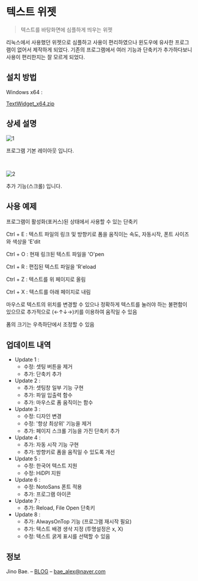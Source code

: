 # 텍스트 위젯
> 텍스트를 바탕화면에 심플하게 띄우는 위젯

리눅스에서 사용했던 위젯으로 심플하고 사용이 편리하였으나 윈도우에 유사한 프로그램이 없어서 제작하게 되었다. 기존의 프로그램에서 여러 기능과 단축키가 추가하다보니 사용이 편리한지는 잘 모르게 되었다.

## 설치 방법

Windows x64 :

[TextWidget_x64.zip](https://www.dropbox.com/sh/g10z7q7ecs8fab9/AAADWShDyU6-PBkb2bGZc9t8a?dl=1)

## 상세 설명

![1](https://user-images.githubusercontent.com/35596687/48127782-ea2d3280-e2c7-11e8-8608-34ecf38f7604.gif)

프로그램 기본 레이아웃 입니다.

<br/>

![2](https://user-images.githubusercontent.com/35596687/48127784-ea2d3280-e2c7-11e8-9d8b-4ca47ad74de1.gif)

추가 기능(스크롤) 입니다.

## 사용 예제

프로그램이 활성화(포커스)된 상태에서 사용할 수 있는 단축키

Ctrl + E : 텍스트 파일의 링크 및 방향키로 폼을 움직이는 속도, 자동시작, 폰트 사이즈와 색상을 'E'dit

Ctrl + O : 현재 링크된 텍스트 파일을 'O'pen

Ctrl + R : 편집된 텍스트 파일을 'R'eload

Ctrl + Z : 텍스트를 위 페이지로 올림

Ctrl + X : 텍스트를 아래 페이지로 내림

마우스로 텍스트의 위치를 변경할 수 있으나 정확하게 텍스트를 눌러야 하는 불편함이 있으므로 추가적으로 (←↑↓→)키를 이용하여 움직일 수 있음

폼의 크기는 우측하단에서 조정할 수 있음

## 업데이트 내역

- Update 1 :
  - 수정: 셋팅 버튼을 제거
  - 추가: 단축키 추가
- Update 2 :
  - 추가: 셋팅창 일부 기능 구현
  - 추가: 파일 입출력 함수
  - 추가: 마우스로 폼 움직이는 함수
- Update 3 :
  - 수정: 디자인 변경
  - 수정: '항상 최상위' 기능을 제거
  - 추가: 페이지 스크롤 기능을 가진 단축키 추가
- Update 4 :
  - 추가: 자동 시작 기능 구현
  - 추가: 방향키로 폼을 움직일 수 있도록 개선
- Update 5 :
  - 수정: 한국어 텍스트 지원
  - 수정: HiDPI 지원
- Update 6 :
  - 수정: NotoSans 폰트 적용
  - 추가: 프로그램 아이콘
- Update 7 :
  - 추가: Reload, File Open 단축키
- Update 8 :
  - 추가: AlwaysOnTop 기능 (프로그램 재시작 필요)
  - 추가: 텍스트 배경 생삭 지정 (투명설정은 x, X)
  - 수정: 텍스트 굵게 표시를 선택할 수 있음

## 정보

Jino Bae. – [BLOG](http://baealex.tistory.com) – bae_alex@naver.com
